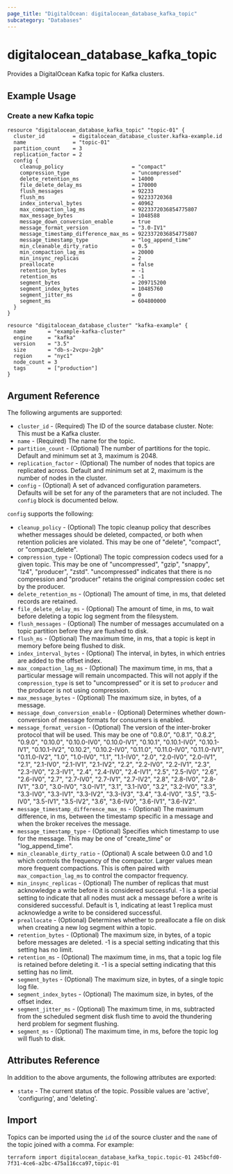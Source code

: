 ```yaml
---
page_title: "DigitalOcean: digitalocean_database_kafka_topic"
subcategory: "Databases"
---
```


# digitalocean\_database\_kafka\_topic

Provides a DigitalOcean Kafka topic for Kafka clusters.

## Example Usage

### Create a new Kafka topic
```hcl
resource "digitalocean_database_kafka_topic" "topic-01" {
  cluster_id         = digitalocean_database_cluster.kafka-example.id
  name               = "topic-01"
  partition_count    = 3
  replication_factor = 2
  config {
    cleanup_policy                      = "compact"
    compression_type                    = "uncompressed"
    delete_retention_ms                 = 14000
    file_delete_delay_ms                = 170000
    flush_messages                      = 92233
    flush_ms                            = 92233720368
    index_interval_bytes                = 40962
    max_compaction_lag_ms               = 9223372036854775807
    max_message_bytes                   = 1048588
    message_down_conversion_enable      = true
    message_format_version              = "3.0-IV1"
    message_timestamp_difference_max_ms = 9223372036854775807
    message_timestamp_type              = "log_append_time"
    min_cleanable_dirty_ratio           = 0.5
    min_compaction_lag_ms               = 20000
    min_insync_replicas                 = 2
    preallocate                         = false
    retention_bytes                     = -1
    retention_ms                        = -1
    segment_bytes                       = 209715200
    segment_index_bytes                 = 10485760
    segment_jitter_ms                   = 0
    segment_ms                          = 604800000
  }
}

resource "digitalocean_database_cluster" "kafka-example" {
  name       = "example-kafka-cluster"
  engine     = "kafka"
  version    = "3.5"
  size       = "db-s-2vcpu-2gb"
  region     = "nyc1"
  node_count = 3
  tags       = ["production"]
}
```

## Argument Reference

The following arguments are supported:

* `cluster_id` - (Required) The ID of the source database cluster. Note: This must be a Kafka cluster.
* `name` - (Required) The name for the topic.
* `partition_count` - (Optional) The number of partitions for the topic. Default and minimum set at 3, maximum is 2048.
* `replication_factor` - (Optional) The number of nodes that topics are replicated across. Default and minimum set at 2, maximum is the number of nodes in the cluster.
* `config` - (Optional) A set of advanced configuration parameters. Defaults will be set for any of the parameters that are not included.
  The `config` block is documented below.

`config` supports the following:

* `cleanup_policy` - (Optional) The topic cleanup policy that describes whether messages should be deleted, compacted, or both when retention policies are violated.
  This may be one of "delete", "compact", or "compact_delete".
* `compression_type` - (Optional) The topic compression codecs used for a given topic.
  This may be one of "uncompressed", "gzip", "snappy", "lz4", "producer", "zstd". "uncompressed" indicates that there is no compression and "producer" retains the original compression codec set by the producer.
* `delete_retention_ms` - (Optional) The amount of time, in ms, that deleted records are retained.
* `file_delete_delay_ms` - (Optional) The amount of time, in ms, to wait before deleting a topic log segment from the filesystem.
* `flush_messages` - (Optional) The number of messages accumulated on a topic partition before they are flushed to disk.
* `flush_ms` - (Optional) The maximum time, in ms, that a topic is kept in memory before being flushed to disk.
* `index_interval_bytes` - (Optional) The interval, in bytes, in which entries are added to the offset index.
* `max_compaction_lag_ms` - (Optional) The maximum time, in ms, that a particular message will remain uncompacted. This will not apply if the `compression_type` is set to "uncompressed" or it is set to `producer` and the producer is not using compression.
* `max_message_bytes` - (Optional) The maximum size, in bytes, of a message.
* `message_down_conversion_enable` - (Optional) Determines whether down-conversion of message formats for consumers is enabled.
* `message_format_version` - (Optional) The version of the inter-broker protocol that will be used. This may be one of "0.8.0", "0.8.1", "0.8.2", "0.9.0", "0.10.0", "0.10.0-IV0", "0.10.0-IV1", "0.10.1", "0.10.1-IV0", "0.10.1-IV1", "0.10.1-IV2", "0.10.2", "0.10.2-IV0", "0.11.0", "0.11.0-IV0", "0.11.0-IV1", "0.11.0-IV2", "1.0", "1.0-IV0", "1.1", "1.1-IV0", "2.0", "2.0-IV0", "2.0-IV1", "2.1", "2.1-IV0", "2.1-IV1", "2.1-IV2", "2.2", "2.2-IV0", "2.2-IV1", "2.3", "2.3-IV0", "2.3-IV1", "2.4", "2.4-IV0", "2.4-IV1", "2.5", "2.5-IV0", "2.6", "2.6-IV0", "2.7", "2.7-IV0", "2.7-IV1", "2.7-IV2", "2.8", "2.8-IV0", "2.8-IV1", "3.0", "3.0-IV0", "3.0-IV1", "3.1", "3.1-IV0", "3.2", "3.2-IV0", "3.3", "3.3-IV0", "3.3-IV1", "3.3-IV2", "3.3-IV3", "3.4", "3.4-IV0", "3.5", "3.5-IV0", "3.5-IV1", "3.5-IV2", "3.6", "3.6-IV0", "3.6-IV1", "3.6-IV2".
* `message_timestamp_difference_max_ms` - (Optional) The maximum difference, in ms, between the timestamp specific in a message and when the broker receives the message.
* `message_timestamp_type` - (Optional) Specifies which timestamp to use for the message. This may be one of "create_time" or "log_append_time".
* `min_cleanable_dirty_ratio` - (Optional) A scale between 0.0 and 1.0 which controls the frequency of the compactor. Larger values mean more frequent compactions. This is often paired with `max_compaction_lag_ms` to control the compactor frequency.
* `min_insync_replicas` - (Optional) The number of replicas that must acknowledge a write before it is considered successful. -1 is a special setting to indicate that all nodes must ack a message before a write is considered successful. Default is 1, indicating at least 1 replica must acknowledge a write to be considered successful.
* `preallocate` - (Optional) Determines whether to preallocate a file on disk when creating a new log segment within a topic.
* `retention_bytes` - (Optional) The maximum size, in bytes, of a topic before messages are deleted. -1 is a special setting indicating that this setting has no limit.
* `retention_ms` - (Optional) The maximum time, in ms, that a topic log file is retained before deleting it. -1 is a special setting indicating that this setting has no limit.
* `segment_bytes` - (Optional) The maximum size, in bytes, of a single topic log file.
* `segment_index_bytes` - (Optional) The maximum size, in bytes, of the offset index.
* `segment_jitter_ms` - (Optional) The maximum time, in ms, subtracted from the scheduled segment disk flush time to avoid the thundering herd problem for segment flushing.
* `segment_ms` - (Optional) The maximum time, in ms, before the topic log will flush to disk.



## Attributes Reference

In addition to the above arguments, the following attributes are exported:

* `state` - The current status of the topic. Possible values are 'active', 'configuring', and 'deleting'.

## Import

Topics can be imported using the `id` of the source cluster and the `name` of the topic joined with a comma. For example:

```
terraform import digitalocean_database_kafka_topic.topic-01 245bcfd0-7f31-4ce6-a2bc-475a116cca97,topic-01
```
